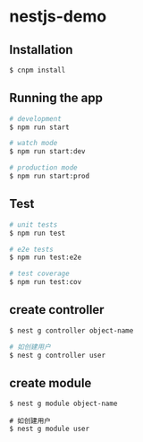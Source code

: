 # nestjs-demo

## Installation

```bash
$ cnpm install
```

## Running the app

```bash
# development
$ npm run start

# watch mode
$ npm run start:dev

# production mode
$ npm run start:prod
```

## Test

```bash
# unit tests
$ npm run test

# e2e tests
$ npm run test:e2e

# test coverage
$ npm run test:cov
```

## create controller

```bash
$ nest g controller object-name

# 如创建用户
$ nest g controller user
```

## create module

```shell script
$ nest g module object-name

# 如创建用户
$ nest g module user
```
